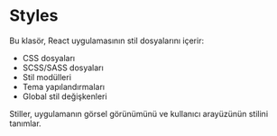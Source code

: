 # Styles

Bu klasör, React uygulamasının stil dosyalarını içerir:

- CSS dosyaları
- SCSS/SASS dosyaları
- Stil modülleri
- Tema yapılandırmaları
- Global stil değişkenleri

Stiller, uygulamanın görsel görünümünü ve kullanıcı arayüzünün stilini tanımlar.
